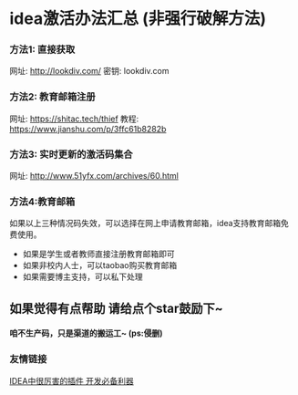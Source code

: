 # idea激活办法汇总 (非强行破解方法)
### 方法1: 直接获取
网址:  http://lookdiv.com/
密钥:  lookdiv.com

### 方法2: 教育邮箱注册
网址:  https://shitac.tech/thief
教程:  https://www.jianshu.com/p/3ffc61b8282b 

### 方法3: 实时更新的激活码集合
网址:  http://www.51yfx.com/archives/60.html  

### 方法4:教育邮箱
如果以上三种情况码失效，可以选择在网上申请教育邮箱，idea支持教育邮箱免费使用。
- 如果是学生或者教师直接注册教育邮箱即可
- 如果非校内人士，可以taobao购买教育邮箱
- 如果需要博主支持，可以私下处理

## 如果觉得有点帮助 请给点个star鼓励下~
#### 咱不生产码，只是渠道的搬运工~ (ps:侵删)

### 友情链接
[IDEA中很厉害的插件 开发必备利器](https://github.com/baibisen/idea-plugins-collector)
